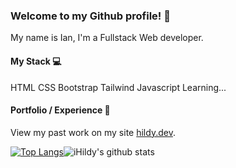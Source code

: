 

### Welcome to my Github profile! 🦖

My name is Ian, I'm a Fullstack Web developer.

#### My Stack 💻
HTML
CSS
Bootstrap
Tailwind
Javascript
Learning...

#### Portfolio / Experience 👤
View my past work on my site [hildy.dev](https://hildy.dev/). 

[![Top Langs](https://github-readme-stats.vercel.app/api/top-langs/?username=iHildy&theme=vue-dark)](https://github.com/iHildy/github-readme-stats)![iHildy's github stats](https://github-readme-stats.vercel.app/api?username=iHildy&show_icons=true&theme=vue-dark)
